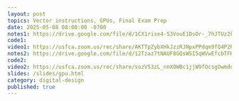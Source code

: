```yaml
---
layout: post
topics: Vector instructions, GPUs, Final Exam Prep
date: 2025-05-08 08:00:00 -0700
notes1: https://drive.google.com/file/d/1CX1rise4-S3VouE1DsOr-_7hJTUz2k4I/view?usp=sharing
code1: 
video1: https://usfca.zoom.us/rec/share/AKTTpZybXHkJzzRJNpxPPdqm9fQ4P2RNB73Dj-NrHxht1r7Iw2E4aUKcHSW9_xJg.rBts8AdUv1KvqX2t
notes2: https://drive.google.com/file/d/12Tzaz7tNAUF8GQsWSI5qWVwEfcbTFKt_/view?usp=sharing
code2: 
video2: https://usfca.zoom.us/rec/share/sozV53zL_nnXOWBc1jjW9fOcsgOwmdqExIVxYgjF6I2BALYswjPv3IXDnTFS1WhH.TmYRR0blC1I4jW8-
slides: /slides/gpu.html
category: digital-design
published: true
---
```

